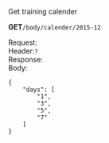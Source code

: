 Get training calender

**GET**`/body/calender/2015-12`

Request:  
Header:`?`  
Response:  
Body:  
```
{
    "days": [
        "1",
        "3",
        "5",
        "7"
    ]
}
```

